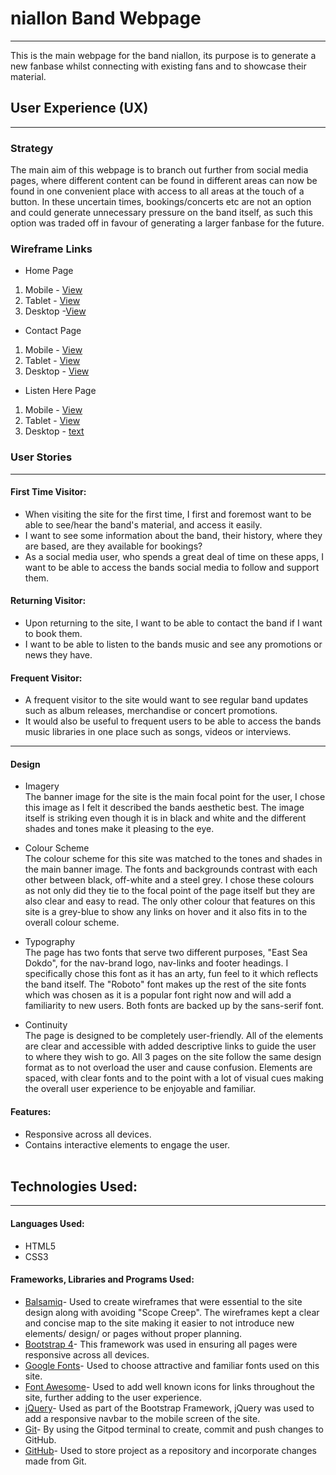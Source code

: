 # niallon Band Webpage
----------
This is the main webpage for the band niallon, its purpose is to generate a new fanbase whilst connecting with existing fans and  to showcase
their material.

## User Experience (UX)
----------
### Strategy

The main aim of this webpage is to branch out further from social media pages, where different content can be found in different areas can now 
be found in one convenient place with access to all areas at the touch of a button.
In these uncertain times, bookings/concerts etc are not an option and could generate unnecessary pressure on the band itself, as such this option was
traded off in favour of generating a larger fanbase for the future.

### Wireframe Links
- Home Page
1. Mobile - [View](https://f559fa4b-916e-4f6e-8ea9-e2f8381a4664.ws-eu03.gitpod.io/files/download/?id=b75eb2ff-7333-4b6e-bb4f-d4f740dc1403)
2. Tablet - [View](https://f559fa4b-916e-4f6e-8ea9-e2f8381a4664.ws-eu03.gitpod.io/files/download/?id=646d05cf-65c5-46fc-8767-fe66192bfbbd)
3. Desktop -[View](https://f559fa4b-916e-4f6e-8ea9-e2f8381a4664.ws-eu03.gitpod.io/files/download/?id=7dff8ee5-2998-4b37-84e5-29180c155564)

- Contact Page
1. Mobile - [View](https://f559fa4b-916e-4f6e-8ea9-e2f8381a4664.ws-eu03.gitpod.io/files/download/?id=204df046-fe4c-4109-ba20-6e807cc8db1d)
2. Tablet - [View](https://f559fa4b-916e-4f6e-8ea9-e2f8381a4664.ws-eu03.gitpod.io/files/download/?id=3633bd79-a08e-4192-80af-97194605cab4)
3. Desktop - [View](https://f559fa4b-916e-4f6e-8ea9-e2f8381a4664.ws-eu03.gitpod.io/files/download/?id=47e761ab-3871-4b2f-9b83-e7814a6c7ba7)

- Listen Here Page
1. Mobile - [View](https://f559fa4b-916e-4f6e-8ea9-e2f8381a4664.ws-eu03.gitpod.io/files/download/?id=b2e77157-44a3-405f-bb50-ea30333a07ad)
2. Tablet - [View](https://f559fa4b-916e-4f6e-8ea9-e2f8381a4664.ws-eu03.gitpod.io/files/download/?id=1789a332-3ee4-465f-a063-07bc6e8bf1f1)
3. Desktop - [text](https://f559fa4b-916e-4f6e-8ea9-e2f8381a4664.ws-eu03.gitpod.io/files/download/?id=2bb24f9c-4840-4918-9397-762234b89ba8)





### User Stories
----
#### First Time Visitor:
- When visiting the site for the first time, I first and foremost want to be able to see/hear the band's material, and access it easily.
- I want to see some information about the band, their history, where they are based, are they available for bookings?
- As a social media user, who spends a great deal of time on these apps, I want to be able to access the bands social media to follow and support
them.



#### Returning Visitor:
- Upon returning to the site, I want to be able to contact the band if I want to book them.
- I want to be able to listen to the bands music and see any promotions or news they have.

#### Frequent Visitor:
- A frequent visitor to the site would want to see regular band updates such as album releases, merchandise or concert promotions.
- It would also be useful to frequent users to be able to access the bands music libraries in one place such as songs, videos or interviews.

---
#### Design
- Imagery <br>
The banner image for the site is the main focal point for the user, I chose this image as I 
felt it described the bands aesthetic best. The image itself is striking even though it is in black and white and
the different shades and tones make it pleasing to the eye. 

- Colour Scheme <br>
The colour scheme for this site was matched to the tones and shades in the main banner image. The 
fonts and backgrounds contrast with each other between black, off-white and a steel grey. I chose 
these colours as not only did they tie to the focal point of the page itself but they are also clear and easy to read.
The only other colour that features on this site is a grey-blue to show any links on hover
and it also fits in to the overall colour scheme.


- Typography <br>
The page has two fonts that serve two different purposes, "East Sea Dokdo", for the nav-brand logo, nav-links and footer headings. I specifically
chose this font as it has an arty, fun feel to it which reflects the band itself.
The "Roboto" font makes up the rest of the site fonts which was chosen as it is a popular font right now 
and will add a familiarity to new users.
Both fonts are backed up by the sans-serif font.

- Continuity <br>
The page is designed to be completely user-friendly. All of the elements are clear and accessible with added descriptive links 
to guide the user to where they wish to go. All 3 pages on the site follow the same design format as to not overload the user
and cause confusion. Elements are spaced, with clear fonts and to the point with a lot of visual cues 
making the overall user experience to be enjoyable and familiar.




#### Features:
- Responsive across all devices.
- Contains interactive elements to engage the user.
<br></br>

## Technologies Used:
---
#### Languages Used:
- HTML5
- CSS3

#### Frameworks, Libraries and Programs Used:
- [Balsamiq](https://balsamiq.com/wireframes/desktop/)- Used to create wireframes that were essential to the site design along with avoiding "Scope Creep".
The wireframes kept a clear and concise map to the site making it easier to not introduce new elements/ design/ or pages without proper planning.
- [Bootstrap 4](https://getbootstrap.com/docs/4.1/getting-started/introduction/)- This framework was used in ensuring all pages were responsive 
across all devices.
- [Google Fonts](https://fonts.google.com/)- Used to choose attractive and familiar fonts used on this site.
- [Font Awesome](https://fontawesome.com/)- Used to add well known icons for links throughout the site,
further adding to the user experience.
- [jQuery](https://code.jquery.com/)- Used as part of the Bootstrap Framework, jQuery was 
used to add a responsive navbar to the mobile screen of the site.
- [Git](https://git-scm.com/)- By using the Gitpod terminal to create,  commit and push changes to GitHub.
- [GitHub](https://github.com/)- Used to store project as a repository and incorporate changes made from Git.










